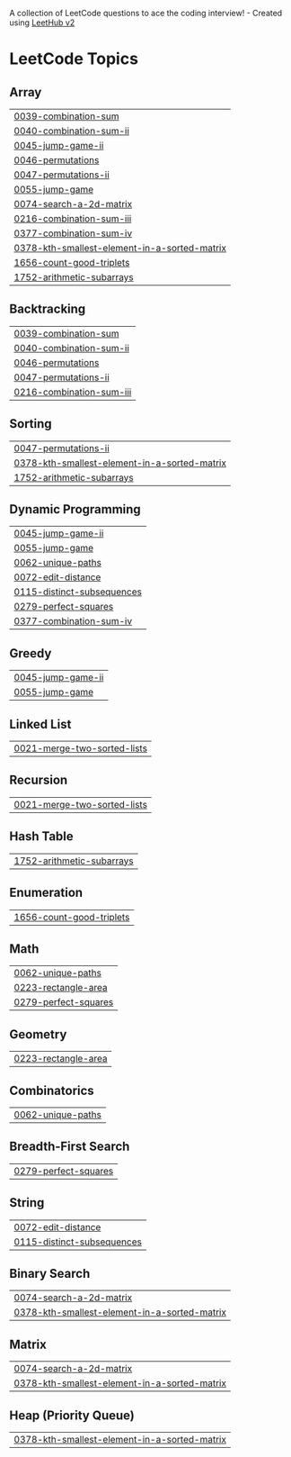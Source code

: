 A collection of LeetCode questions to ace the coding interview! - Created using [LeetHub v2](https://github.com/arunbhardwaj/LeetHub-2.0)
<!---LeetCode Topics Start-->
# LeetCode Topics
## Array
|  |
| ------- |
| [0039-combination-sum](https://github.com/sumanthgurramkonda/Leetcode/tree/master/0039-combination-sum) |
| [0040-combination-sum-ii](https://github.com/sumanthgurramkonda/Leetcode/tree/master/0040-combination-sum-ii) |
| [0045-jump-game-ii](https://github.com/sumanthgurramkonda/Leetcode/tree/master/0045-jump-game-ii) |
| [0046-permutations](https://github.com/sumanthgurramkonda/Leetcode/tree/master/0046-permutations) |
| [0047-permutations-ii](https://github.com/sumanthgurramkonda/Leetcode/tree/master/0047-permutations-ii) |
| [0055-jump-game](https://github.com/sumanthgurramkonda/Leetcode/tree/master/0055-jump-game) |
| [0074-search-a-2d-matrix](https://github.com/sumanthgurramkonda/Leetcode/tree/master/0074-search-a-2d-matrix) |
| [0216-combination-sum-iii](https://github.com/sumanthgurramkonda/Leetcode/tree/master/0216-combination-sum-iii) |
| [0377-combination-sum-iv](https://github.com/sumanthgurramkonda/Leetcode/tree/master/0377-combination-sum-iv) |
| [0378-kth-smallest-element-in-a-sorted-matrix](https://github.com/sumanthgurramkonda/Leetcode/tree/master/0378-kth-smallest-element-in-a-sorted-matrix) |
| [1656-count-good-triplets](https://github.com/sumanthgurramkonda/Leetcode/tree/master/1656-count-good-triplets) |
| [1752-arithmetic-subarrays](https://github.com/sumanthgurramkonda/Leetcode/tree/master/1752-arithmetic-subarrays) |
## Backtracking
|  |
| ------- |
| [0039-combination-sum](https://github.com/sumanthgurramkonda/Leetcode/tree/master/0039-combination-sum) |
| [0040-combination-sum-ii](https://github.com/sumanthgurramkonda/Leetcode/tree/master/0040-combination-sum-ii) |
| [0046-permutations](https://github.com/sumanthgurramkonda/Leetcode/tree/master/0046-permutations) |
| [0047-permutations-ii](https://github.com/sumanthgurramkonda/Leetcode/tree/master/0047-permutations-ii) |
| [0216-combination-sum-iii](https://github.com/sumanthgurramkonda/Leetcode/tree/master/0216-combination-sum-iii) |
## Sorting
|  |
| ------- |
| [0047-permutations-ii](https://github.com/sumanthgurramkonda/Leetcode/tree/master/0047-permutations-ii) |
| [0378-kth-smallest-element-in-a-sorted-matrix](https://github.com/sumanthgurramkonda/Leetcode/tree/master/0378-kth-smallest-element-in-a-sorted-matrix) |
| [1752-arithmetic-subarrays](https://github.com/sumanthgurramkonda/Leetcode/tree/master/1752-arithmetic-subarrays) |
## Dynamic Programming
|  |
| ------- |
| [0045-jump-game-ii](https://github.com/sumanthgurramkonda/Leetcode/tree/master/0045-jump-game-ii) |
| [0055-jump-game](https://github.com/sumanthgurramkonda/Leetcode/tree/master/0055-jump-game) |
| [0062-unique-paths](https://github.com/sumanthgurramkonda/Leetcode/tree/master/0062-unique-paths) |
| [0072-edit-distance](https://github.com/sumanthgurramkonda/Leetcode/tree/master/0072-edit-distance) |
| [0115-distinct-subsequences](https://github.com/sumanthgurramkonda/Leetcode/tree/master/0115-distinct-subsequences) |
| [0279-perfect-squares](https://github.com/sumanthgurramkonda/Leetcode/tree/master/0279-perfect-squares) |
| [0377-combination-sum-iv](https://github.com/sumanthgurramkonda/Leetcode/tree/master/0377-combination-sum-iv) |
## Greedy
|  |
| ------- |
| [0045-jump-game-ii](https://github.com/sumanthgurramkonda/Leetcode/tree/master/0045-jump-game-ii) |
| [0055-jump-game](https://github.com/sumanthgurramkonda/Leetcode/tree/master/0055-jump-game) |
## Linked List
|  |
| ------- |
| [0021-merge-two-sorted-lists](https://github.com/sumanthgurramkonda/Leetcode/tree/master/0021-merge-two-sorted-lists) |
## Recursion
|  |
| ------- |
| [0021-merge-two-sorted-lists](https://github.com/sumanthgurramkonda/Leetcode/tree/master/0021-merge-two-sorted-lists) |
## Hash Table
|  |
| ------- |
| [1752-arithmetic-subarrays](https://github.com/sumanthgurramkonda/Leetcode/tree/master/1752-arithmetic-subarrays) |
## Enumeration
|  |
| ------- |
| [1656-count-good-triplets](https://github.com/sumanthgurramkonda/Leetcode/tree/master/1656-count-good-triplets) |
## Math
|  |
| ------- |
| [0062-unique-paths](https://github.com/sumanthgurramkonda/Leetcode/tree/master/0062-unique-paths) |
| [0223-rectangle-area](https://github.com/sumanthgurramkonda/Leetcode/tree/master/0223-rectangle-area) |
| [0279-perfect-squares](https://github.com/sumanthgurramkonda/Leetcode/tree/master/0279-perfect-squares) |
## Geometry
|  |
| ------- |
| [0223-rectangle-area](https://github.com/sumanthgurramkonda/Leetcode/tree/master/0223-rectangle-area) |
## Combinatorics
|  |
| ------- |
| [0062-unique-paths](https://github.com/sumanthgurramkonda/Leetcode/tree/master/0062-unique-paths) |
## Breadth-First Search
|  |
| ------- |
| [0279-perfect-squares](https://github.com/sumanthgurramkonda/Leetcode/tree/master/0279-perfect-squares) |
## String
|  |
| ------- |
| [0072-edit-distance](https://github.com/sumanthgurramkonda/Leetcode/tree/master/0072-edit-distance) |
| [0115-distinct-subsequences](https://github.com/sumanthgurramkonda/Leetcode/tree/master/0115-distinct-subsequences) |
## Binary Search
|  |
| ------- |
| [0074-search-a-2d-matrix](https://github.com/sumanthgurramkonda/Leetcode/tree/master/0074-search-a-2d-matrix) |
| [0378-kth-smallest-element-in-a-sorted-matrix](https://github.com/sumanthgurramkonda/Leetcode/tree/master/0378-kth-smallest-element-in-a-sorted-matrix) |
## Matrix
|  |
| ------- |
| [0074-search-a-2d-matrix](https://github.com/sumanthgurramkonda/Leetcode/tree/master/0074-search-a-2d-matrix) |
| [0378-kth-smallest-element-in-a-sorted-matrix](https://github.com/sumanthgurramkonda/Leetcode/tree/master/0378-kth-smallest-element-in-a-sorted-matrix) |
## Heap (Priority Queue)
|  |
| ------- |
| [0378-kth-smallest-element-in-a-sorted-matrix](https://github.com/sumanthgurramkonda/Leetcode/tree/master/0378-kth-smallest-element-in-a-sorted-matrix) |
<!---LeetCode Topics End-->